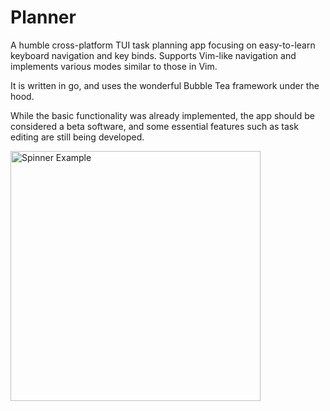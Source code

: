 # Planner

A humble cross-platform TUI task planning app focusing on easy-to-learn keyboard navigation and key binds. Supports Vim-like navigation and implements various modes similar to those in Vim.

It is written in go, and uses the wonderful Bubble Tea framework under the hood.

While the basic functionality was already implemented, the app should be considered a beta software, and some essential features such as task editing are still being developed.

<img src="https://i.imgur.com/DOCm7kW.gif" width="400" alt="Spinner Example">
